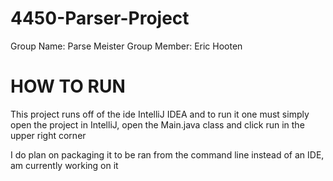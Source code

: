 # 4450-Parser-Project

Group Name: Parse Meister
Group Member: Eric Hooten

# HOW TO RUN

This project runs off of the ide IntelliJ IDEA and to run it one must simply open the project in IntelliJ, open the Main.java class and click run in the upper right corner

I do plan on packaging it to be ran from the command line instead of an IDE, am currently working on it
